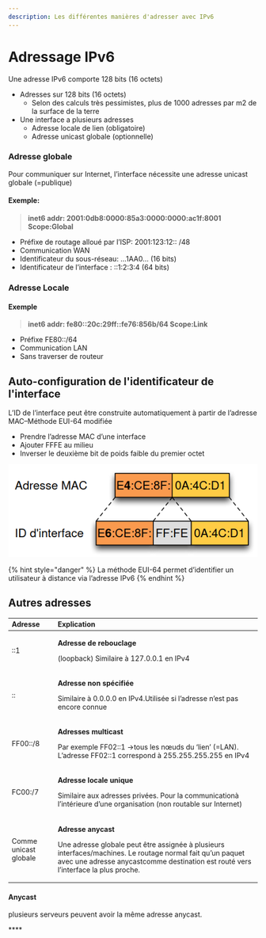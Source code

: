 ```yaml
---
description: Les différentes manières d'adresser avec IPv6
---
```


# Adressage IPv6

Une adresse IPv6 comporte 128 bits \(16 octets\)

* Adresses sur 128 bits \(16 octets\)
  * Selon des calculs très pessimistes, plus de 1000 adresses par m2 de la surface de la terre 
* Une interface a plusieurs adresses
  * Adresse locale de lien \(obligatoire\)
  * Adresse unicast globale \(optionnelle\)

### Adresse globale

Pour communiquer sur Internet, l’interface nécessite une adresse unicast globale \(=publique\)

#### Exemple: 

> **inet6 addr: 2001:0db8:0000:85a3:0000:0000:ac1f:8001 Scope:Global**

* Préfixe de routage alloué par l’ISP: 2001:123:12:: /48 
* Communication WAN
* Identificateur du sous-réseau: …1AA0… \(16 bits\)
* Identificateur de l’interface : ::1:2:3:4 \(64 bits\)

### Adresse Locale

#### Exemple

> **inet6 addr: fe80::20c:29ff::fe76:856b/64 Scope:Link**

* Préfixe FE80::/64
* Communication LAN
* Sans traverser de routeur

## Auto-configuration de l'identificateur de l'interface

L’ID de l’interface peut être construite automatiquement à partir de l’adresse MAC–Méthode EUI-64 modifiée

* Prendre l’adresse MAC d’une interface
* Ajouter FFFE au milieu
* Inverser le deuxième bit de poids faible du premier octet

![M&#xE9;thode EUI-64](../.gitbook/assets/image%20%28128%29.png)

{% hint style="danger" %}
La méthode EUI-64 permet d’identifier un utilisateur à distance via l’adresse IPv6
{% endhint %}

## Autres adresses

<table>
  <thead>
    <tr>
      <th style="text-align:left">Adresse</th>
      <th style="text-align:left">Explication</th>
    </tr>
  </thead>
  <tbody>
    <tr>
      <td style="text-align:left">::1</td>
      <td style="text-align:left">
        <p><b>Adresse de rebouclage</b>
        </p>
        <p>(loopback) Similaire &#xE0; 127.0.0.1 en IPv4</p>
      </td>
    </tr>
    <tr>
      <td style="text-align:left">::</td>
      <td style="text-align:left">
        <p><b>Adresse non sp&#xE9;cifi&#xE9;e</b> 
        </p>
        <p>Similaire &#xE0; 0.0.0.0 en IPv4.Utilis&#xE9;e si l&#x2019;adresse n&#x2019;est
          pas encore connue</p>
      </td>
    </tr>
    <tr>
      <td style="text-align:left">FF00::/8</td>
      <td style="text-align:left">
        <p><b>Adresses multicast</b> 
        </p>
        <p>Par exemple FF02::1 &#x2192;tous les n&#x153;uds du &#x2018;lien&#x2019;
          (=LAN). L&#x2019;adresse FF02::1 correspond &#xE0; 255.255.255.255 en IPv4</p>
      </td>
    </tr>
    <tr>
      <td style="text-align:left">FC00:/7</td>
      <td style="text-align:left">
        <p><b>Adresse locale unique </b>
        </p>
        <p>Similaire aux adresses priv&#xE9;es. Pour la communication&#xE0; l&#x2019;int&#xE9;rieure
          d&#x2019;une organisation (non routable sur Internet)</p>
      </td>
    </tr>
    <tr>
      <td style="text-align:left">Comme unicast globale</td>
      <td style="text-align:left">
        <p><b>Adresse anycast</b>
        </p>
        <p>Une<b> </b>adresse globale peut &#xEA;tre assign&#xE9;e &#xE0; plusieurs
          interfaces/machines. Le routage normal fait qu&#x2019;un paquet avec une
          adresse anycastcomme destination est rout&#xE9; vers l&#x2019;interface
          la plus proche.</p>
      </td>
    </tr>
  </tbody>
</table>

#### **Anycast**

plusieurs serveurs peuvent avoir la même adresse anycast.



\*\*\*\*

